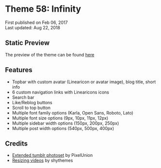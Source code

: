 # Theme 58: Infinity

First published on Feb 06, 2017  
Last updated: Aug 22, 2018

## Static Preview

The preview of the theme can be found [here](https://shupreviews.tumblr.com/theme58)

## Features

* Topbar with custom avatar (Linearicon or avatar image), blog title, short info
* 6 custom navigation links with Linearicons icons
* Search bar
* Like/Reblog buttons
* Scroll to top button
* Multiple font family options (Karla, Open Sans, Roboto, Lato)
* Multiple font size options (9px, 10px, 11px, 12px)
* Multiple sidebar width options (150px, 200px, 250px)
* Multiple post width options (540px, 500px, 400px)

## Credits
* [Extended tumblr photoset](https://github.com/PixelUnion/Extended-Tumblr-Photoset) by PixelUnion
* [Resizing videos](http://shythemes.tumblr.com/post/134536748863/tutorial-resizing-videos) by shythemes
